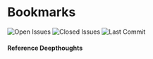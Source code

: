 # Bookmarks

![Open Issues](https://img.shields.io/github/issues-raw/wizzle13/bookmarks?style=plastic)
![Closed Issues](https://img.shields.io/github/issues-closed-raw/wizzle13/bookmarks?label=Closed%20Issues&style=plastic)
![Last Commit](https://img.shields.io/github/last-commit/wizzle13/bookmarks?style=plastic)


#### Reference Deepthoughts